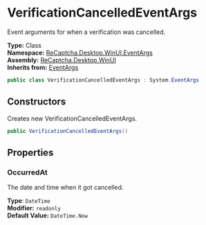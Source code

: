 # VerificationCancelledEventArgs
Event arguments for when a verification was cancelled.

**Type:** Class
<br />
**Namespace:** [ReCaptcha.Desktop.WinUI.EventArgs](/ReCaptcha.Desktop/reference/recaptcha.desktop.winui/eventargs/)
<br />
**Assembly:** [ReCaptcha.Desktop.WinUI](/ReCaptcha.Desktop/reference/recaptcha.desktop.winui/)
<br />
**Inherits from:** [EventArgs](https://learn.microsoft.com/dotnet/api/system.eventargs)

```cs
public class VerificationCancelledEventArgs : System.EventArgs
```

## Constructors
Creates new VerificationCancelledEventArgs.
```cs
public VerificationCancelledEventArgs()
```

## Properties

### OccurredAt
The date and time when it got cancelled.

**Type**: `DateTime`
<br />
**Modifier:** `readonly`
<br />
**Default Value:** `DateTime.Now`